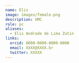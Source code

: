 ```yaml
---
name: Elis
image: images/female.png
description: UMC
role: pc
aliases:
  - Elis Andrade de Lima Zutin
links:
  orcid: 0000-0000-0000-0000
  email: XXXX@XXXX.br
  twitter: XXXXX
---
```

